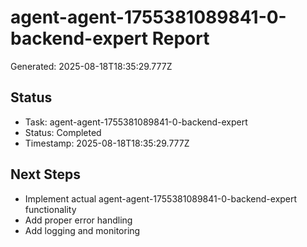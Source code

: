 # agent-agent-1755381089841-0-backend-expert Report

Generated: 2025-08-18T18:35:29.777Z

## Status
- Task: agent-agent-1755381089841-0-backend-expert
- Status: Completed
- Timestamp: 2025-08-18T18:35:29.777Z

## Next Steps
- Implement actual agent-agent-1755381089841-0-backend-expert functionality
- Add proper error handling
- Add logging and monitoring
